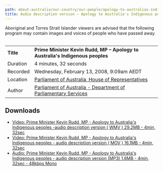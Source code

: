 ```yaml
---
path: about-australia/our-country/our-people/apology-to-australias-indigenous-peoples/audio-description
title: Audio description version – Apology to Australia's Indigenous peoples
---
```


Aboriginal and Torres Strait Islander viewers are advised that the following program may contain images and voices of people who have passed away.
<br />
<br />

|           |                                                                                                                                                            |
| --------- | ---------------------------------------------------------------------------------------------------------------------------------------------------------- |
| **Title** | **Prime Minister Kevin Rudd, MP – Apology to Australia's Indigenous peoples**                                                                              |
| Duration  | 4 minutes, 32 seconds                                                                                                                                      |
| Recorded  | Wednesday, February 13, 2008, 9:09am AEDT                                                                                                                  |
| Location  | [Parliament of Australia, House of Representatives](http://www.aph.gov.au/About_Parliament/Parliamentary_Departments/Department_of_Parliamentary_Services) |
| Author    | [Parliament of Australia - Department of Parliamentary Services](http://www.aph.gov.au/About_Parliament/House_of_Representatives)                          |

## Downloads

-   [Video: Prime Minister Kevin Rudd, MP - Apology to Australia's Indigenous peoples -audio description version ( WMV )
    29.2MB - 4min, 32sec](https://www.australia.gov.au/sites/default/files/global_site/library/videos/national_apology_audio_desc.wmv)
-   [Video: Prime Minister Kevin Rudd, MP - Apology to Australia's Indigenous peoples - audio description version ( MOV )
    16.1MB - 4min, 32sec](https://www.australia.gov.au/sites/default/files/global_site/library/videos/national_apology_audio_desc.mov)
-   [Audio: Prime Minister Kevin Rudd, MP - Apology to Australia's Indigenous peoples - audio description version (MP3)
    1.6MB - 4min, 32sec - 48kbps Mono](https://www.australia.gov.au/sites/default/files/global_site/library/videos/national_apology_audio_desc.mp3)
